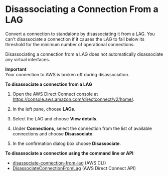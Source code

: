 # Disassociating a Connection From a LAG<a name="disassociate-connection-from-lag"></a>

Convert a connection to standalone by disassociating it from a LAG\. You can't disassociate a connection if it causes the LAG to fall below its threshold for the minimum number of operational connections\.

Disassociating a connection from a LAG does not automatically disassociate any virtual interfaces\.

**Important**  
Your connection to AWS is broken off during disassociation\.

**To disassociate a connection from a LAG**

1. Open the AWS Direct Connect console at [https://console\.aws\.amazon\.com/directconnect/v2/home/](https://console.aws.amazon.com/directconnect/v2/home/)\.

1. In the left pane, choose **LAGs**\.

1. Select the LAG and choose **View details**\.

1. Under **Connections**, select the connection from the list of available connections and choose **Disassociate**\.

1. In the confirmation dialog box choose **Disassociate**\.

**To disassociate a connection using the command line or API**
+ [disassociate\-connection\-from\-lag](https://docs.aws.amazon.com/cli/latest/reference/directconnect/disassociate-connection-from-lag.html) \(AWS CLI\)
+ [DisassociateConnectionFromLag](https://docs.aws.amazon.com/directconnect/latest/APIReference/API_DisassociateConnectionFromLag.html) \(AWS Direct Connect API\)